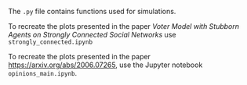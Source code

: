 The `.py` file contains functions used for simulations.

To recreate the plots presented in the paper <i>Voter Model with Stubborn Agents on Strongly Connected Social Networks</i> use `strongly_connected.ipynb`

To recreate the plots presented in the paper https://arxiv.org/abs/2006.07265, use the Jupyter notebook `opinions_main.ipynb`.
